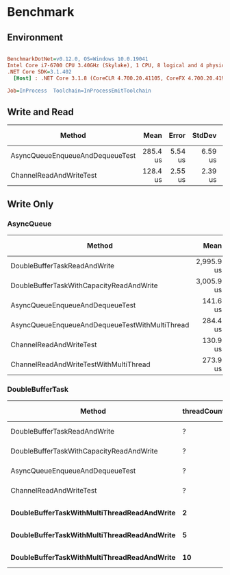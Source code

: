# Benchmark

## Environment

``` ini

BenchmarkDotNet=v0.12.0, OS=Windows 10.0.19041
Intel Core i7-6700 CPU 3.40GHz (Skylake), 1 CPU, 8 logical and 4 physical cores
.NET Core SDK=3.1.402
  [Host] : .NET Core 3.1.8 (CoreCLR 4.700.20.41105, CoreFX 4.700.20.41903), X64 RyuJIT  [AttachedDebugger]

Job=InProcess  Toolchain=InProcessEmitToolchain  

```

## Write and Read

|                          Method |     Mean |   Error |  StdDev | Ratio | RatioSD |   Gen 0 |  Gen 1 | Gen 2 | Allocated |
|-------------------------------- |---------:|--------:|--------:|------:|--------:|--------:|-------:|------:|----------:|
| AsyncQueueEnqueueAndDequeueTest | 285.4 us | 5.54 us | 6.59 us |  2.22 |    0.06 | 26.3672 | 0.4883 |     - | 104.51 KB |
|         ChannelReadAndWriteTest | 128.4 us | 2.55 us | 2.39 us |  1.00 |    0.00 |  4.1504 |      - |     - |  17.15 KB |

## Write Only

### AsyncQueue

|                                         Method |       Mean |    Error |   StdDev | Ratio | RatioSD |   Gen 0 |  Gen 1 | Gen 2 | Allocated |
|----------------------------------------------- |-----------:|---------:|---------:|------:|--------:|--------:|-------:|------:|----------:|
|                   DoubleBufferTaskReadAndWrite | 2,995.9 us | 55.31 us | 54.32 us | 22.89 |    0.82 | 15.6250 |      - |     - |  70.68 KB |
|       DoubleBufferTaskWithCapacityReadAndWrite | 3,005.9 us | 59.24 us | 74.92 us | 22.96 |    0.72 | 19.5313 |      - |     - |  86.29 KB |
|                AsyncQueueEnqueueAndDequeueTest |   141.6 us |  2.76 us |  3.68 us |  1.08 |    0.03 | 25.1465 | 2.4414 |     - | 103.53 KB |
| AsyncQueueEnqueueAndDequeueTestWithMultiThread |   284.4 us |  5.63 us |  7.52 us |  2.17 |    0.07 | 26.3672 | 2.4414 |     - | 104.55 KB |
|                        ChannelReadAndWriteTest |   130.9 us |  2.55 us |  3.41 us |  1.00 |    0.00 |  4.1504 |      - |     - |  17.15 KB |
|         ChannelReadAndWriteTestWithMultiThread |   273.9 us |  4.98 us |  4.66 us |  2.10 |    0.07 |  3.9063 |      - |     - |  17.83 KB |


### DoubleBufferTask

|                                      Method | threadCount |       Mean |    Error |   StdDev | Ratio | RatioSD |   Gen 0 |  Gen 1 | Gen 2 | Allocated |
|-------------------------------------------- |------------ |-----------:|---------:|---------:|------:|--------:|--------:|-------:|------:|----------:|
|                DoubleBufferTaskReadAndWrite |           ? | 2,895.6 us | 39.62 us | 37.06 us | 22.65 |    0.46 | 15.6250 |      - |     - |  70.68 KB |
|    DoubleBufferTaskWithCapacityReadAndWrite |           ? | 2,914.2 us | 50.76 us | 47.48 us | 22.80 |    0.42 | 19.5313 |      - |     - |  86.29 KB |
|             AsyncQueueEnqueueAndDequeueTest |           ? |   275.4 us |  5.35 us |  5.73 us |  2.15 |    0.05 | 26.3672 | 0.4883 |     - | 104.48 KB |
|                     ChannelReadAndWriteTest |           ? |   127.8 us |  2.06 us |  1.92 us |  1.00 |    0.00 |  4.1504 |      - |     - |  17.15 KB |
|                                             |             |            |          |          |       |         |         |        |       |           |
| **DoubleBufferTaskWithMultiThreadReadAndWrite** |           **2** | **2,068.5 us** | **40.93 us** | **58.70 us** |     **?** |       **?** | **19.5313** |      **-** |     **-** |   **87.7 KB** |
|                                             |             |            |          |          |       |         |         |        |       |           |
| **DoubleBufferTaskWithMultiThreadReadAndWrite** |           **5** | **1,193.8 us** | **23.31 us** | **39.59 us** |     **?** |       **?** | **21.4844** |      **-** |     **-** |  **88.33 KB** |
|                                             |             |            |          |          |       |         |         |        |       |           |
| **DoubleBufferTaskWithMultiThreadReadAndWrite** |          **10** | **1,120.2 us** | **22.31 us** | **28.21 us** |     **?** |       **?** | **21.4844** |      **-** |     **-** |  **89.38 KB** |